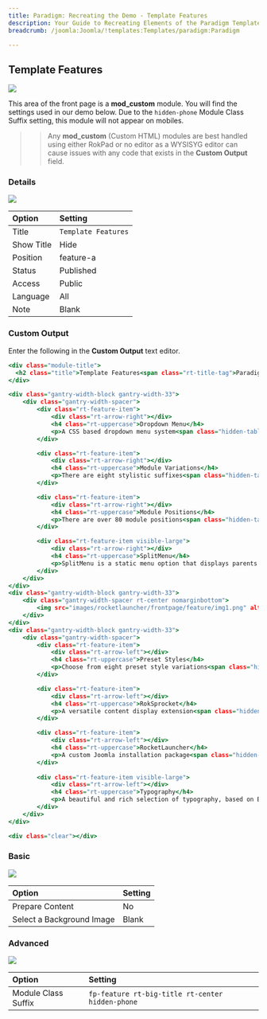 ```yaml
---
title: Paradigm: Recreating the Demo - Template Features
description: Your Guide to Recreating Elements of the Paradigm Template for Joomla
breadcrumb: /joomla:Joomla/!templates:Templates/paradigm:Paradigm

---
```


Template Features
-----

![][demo]

This area of the front page is a **mod_custom** module. You will find the settings used in our demo below. Due to the `hidden-phone` Module Class Suffix setting, this module will not appear on mobiles.

>> Any **mod_custom** (Custom HTML) modules are best handled using either RokPad or no editor as a WYSISYG editor can cause issues with any code that exists in the **Custom Output** field.

### Details

![][demo2]

| Option     | Setting             |  
| :--------- | :------------------ |  
| Title      | `Template Features` |  
| Show Title | Hide                |  
| Position   | feature-a           |  
| Status     | Published           |  
| Access     | Public              |  
| Language   | All                 |  
| Note       | Blank               |  

### Custom Output

Enter the following in the **Custom Output** text editor.

~~~ .html
<div class="module-title">
  <h2 class="title">Template Features<span class="rt-title-tag">Paradigm provides the tools you need to setup your website with ease.</span></h2>
</div>

<div class="gantry-width-block gantry-width-33">
	<div class="gantry-width-spacer">
		<div class="rt-feature-item">
			<div class="rt-arrow-right"></div>
			<h4 class="rt-uppercase">Dropdown Menu</h4>
			<p>A CSS based dropdown menu system<span class="hidden-tablet">, with numerous advanced features such as inline modules and multiple columns</span>.</p>
		</div>

		<div class="rt-feature-item">
			<div class="rt-arrow-right"></div>
			<h4 class="rt-uppercase">Module Variations</h4>
			<p>There are eight stylistic suffixes<span class="hidden-tablet">, to provide individual module styling, as well as several structural suffixes</span>.</p>
		</div>

		<div class="rt-feature-item">
			<div class="rt-arrow-right"></div>
			<h4 class="rt-uppercase">Module Positions</h4>
			<p>There are over 80 module positions<span class="hidden-tablet">, most split into rows of 6, each with adjustable widths, globally or per menu item</span>.</p>
		</div>	

		<div class="rt-feature-item visible-large">
			<div class="rt-arrow-right"></div>
			<h4 class="rt-uppercase">SplitMenu</h4>
			<p>SplitMenu is a static menu option that displays parents in the header and children in the sidebar, as configurable.</p>
		</div>						
	</div>
</div>
<div class="gantry-width-block gantry-width-33">
	<div class="gantry-width-spacer rt-center nomarginbottom">
		<img src="images/rocketlauncher/frontpage/feature/img1.png" alt="image" />
	</div>
</div>
<div class="gantry-width-block gantry-width-33">
	<div class="gantry-width-spacer">
		<div class="rt-feature-item">
			<div class="rt-arrow-left"></div>
			<h4 class="rt-uppercase">Preset Styles</h4>
			<p>Choose from eight preset style variations<span class="hidden-tablet">, with configurable options for text, link, accent, and background colors.</span></p>
		</div>

		<div class="rt-feature-item">
			<div class="rt-arrow-left"></div>
			<h4 class="rt-uppercase">RokSprocket</h4>
			<p>A versatile content display extension<span class="hidden-tablet">, with integrated styling in Paradigm, including the Features layout option</span>.</p>
		</div>

		<div class="rt-feature-item">
			<div class="rt-arrow-left"></div>
			<h4 class="rt-uppercase">RocketLauncher</h4>
			<p>A custom Joomla installation package<span class="hidden-tablet"> that installs a near equivalent of the demo onto your server</span>.</p>
		</div>
		
		<div class="rt-feature-item visible-large">
			<div class="rt-arrow-left"></div>
			<h4 class="rt-uppercase">Typography</h4>
			<p>A beautiful and rich selection of typography, based on Boostrap, to emphasise and embellish the content elements.</p>
		</div>
	</div>
</div>

<div class="clear"></div>
~~~

### Basic

![][demo3]

| Option                    | Setting |  
| :------------------------ | :------ |  
| Prepare Content           | No      |  
| Select a Background Image | Blank   |

### Advanced

![][demo4]

| Option              | Setting                                          |  
| :------------------ | :----------------------------------------------- |  
| Module Class Suffix | `fp-feature rt-big-title rt-center hidden-phone` |  

[demo]: assets/demo_3.jpeg
[demo2]: assets/template_1.jpeg
[demo3]: assets/template_2.jpeg
[demo4]: assets/template_3.jpeg
